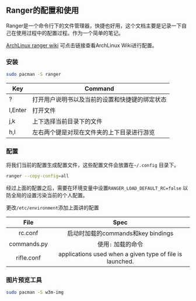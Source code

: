 ## Ranger的配置和使用

Ranger是一个命令行下的文件管理器，快捷也好用，这个文档主要是记录一下自己在使用过程中的配置过程。作为一个简单的笔记。

[ArchLinux ranger wiki](https://wiki.archlinux.org/title/Ranger) 可点击链接查看ArchLinux Wiki进行配置。

### 安装
```bash
sudo pacman -S ranger
```

| Key     | Command                                        |
|---------|------------------------------------------------|
| ?       | 打开用户说明书以及当前的设置和快捷键的绑定状态 |
| l,Enter | 打开文件                                       |
| j,k     | 上下选择当前目录下的文件                       |
| h,l     | 左右两个键是对现在文件夹的上下目录进行游览     |

### 配置
将我们当前的配置生成配置文件，这些配置文件会放置在`~/.config` 目录下。
```bash
ranger --copy-config=all
```

经过上面的配置之后，需要在环境变量中设置`RANGER_LOAD_DEFAULT_RC=false` 以防全局的设置污染当前的个人配置。 

更改`/etc/environment`添加上面讲的配置

|     File    |                           Spec                           |
|:-----------:|:--------------------------------------------------------:|
|   rc.conf   |            启动时加载的commands和key bindings            |
| commands.py |                    使用`:` 加载的命令                    |
|  rifle.conf | applications used when a given type of file is launched. |



### 图片预览工具
```bash
sudo pacman -S w3m-img
```



